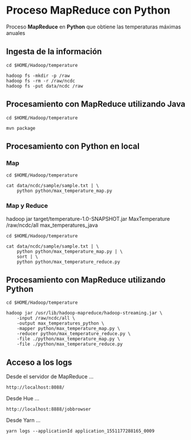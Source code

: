 # Proceso MapReduce con Python

Proceso **MapReduce** en **Python** que obtiene las temperaturas máximas anuales

## Ingesta de la información

```
cd $HOME/Hadoop/temperature

hadoop fs -mkdir -p /raw
hadoop fs -rm -r /raw/ncdc
hadoop fs -put data/ncdc /raw
```

## Procesamiento con MapReduce utilizando Java

```
cd $HOME/Hadoop/temperature

mvn package

```


## Procesamiento con Python en local

### Map

```
cd $HOME/Hadoop/temperature

cat data/ncdc/sample/sample.txt | \
    python python/max_temperature_map.py 
```

### Map y Reduce
hadoop jar target/temperature-1.0-SNAPSHOT.jar MaxTemperature /raw/ncdc/all max_temperatures_java

```
cd $HOME/Hadoop/temperature

cat data/ncdc/sample/sample.txt | \
    python python/max_temperature_map.py | \
    sort | \
    python python/max_temperature_reduce.py
```

## Procesamiento con MapReduce utilizando Python

```
cd $HOME/Hadoop/temperature

hadoop jar /usr/lib/hadoop-mapreduce/hadoop-streaming.jar \
    -input /raw/ncdc/all \
    -output max_temperatures_python \
    -mapper python/max_temperature_map.py \
    -reducer python/max_temperature_reduce.py \
    -file ./python/max_temperature_map.py \
    -file ./python/max_temperature_reduce.py
```

## Acceso a los logs

Desde el servidor de MapReduce ...

```
http://localhost:8088/
```

Desde Hue ...

```
http://localhost:8888/jobbrowser
```

Desde Yarn ...

```
yarn logs --applicationId application_1551177288165_0009
```


